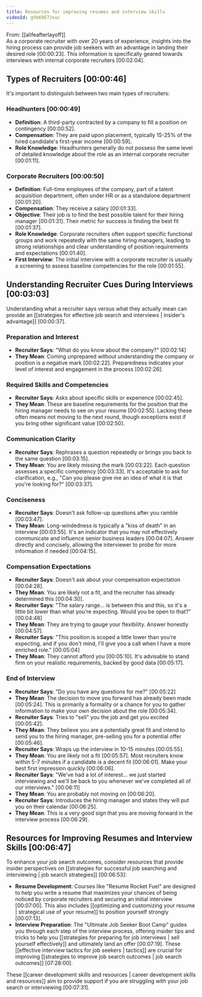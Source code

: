 ```yaml
---
title: Resources for improving resumes and interview skills
videoId: gVb69E7Jxuc
---
```


From: [[alifeafterlayoff]] <br/> 
As a corporate recruiter with over 20 years of experience, insights into the hiring process can provide job seekers with an advantage in landing their desired role <a class="yt-timestamp" data-t="00:00:23">[00:00:23]</a>. This information is specifically geared towards interviews with internal corporate recruiters <a class="yt-timestamp" data-t="00:02:04">[00:02:04]</a>.

## Types of Recruiters <a class="yt-timestamp" data-t="00:00:46">[00:00:46]</a>

It's important to distinguish between two main types of recruiters:

### Headhunters <a class="yt-timestamp" data-t="00:00:49">[00:00:49]</a>
*   **Definition**: A third-party contracted by a company to fill a position on contingency <a class="yt-timestamp" data-t="00:00:52">[00:00:52]</a>.
*   **Compensation**: They are paid upon placement, typically 15-25% of the hired candidate's first-year income <a class="yt-timestamp" data-t="00:00:59">[00:00:59]</a>.
*   **Role Knowledge**: Headhunters generally do not possess the same level of detailed knowledge about the role as an internal corporate recruiter <a class="yt-timestamp" data-t="00:01:11">[00:01:11]</a>.

### Corporate Recruiters <a class="yt-timestamp" data-t="00:00:50">[00:00:50]</a>
*   **Definition**: Full-time employees of the company, part of a talent acquisition department, often under HR or as a standalone department <a class="yt-timestamp" data-t="00:01:20">[00:01:20]</a>.
*   **Compensation**: They receive a salary <a class="yt-timestamp" data-t="00:01:33">[00:01:33]</a>.
*   **Objective**: Their job is to find the best possible talent for their hiring manager <a class="yt-timestamp" data-t="00:01:31">[00:01:31]</a>. Their metric for success is finding the best fit <a class="yt-timestamp" data-t="00:01:37">[00:01:37]</a>.
*   **Role Knowledge**: Corporate recruiters often support specific functional groups and work repeatedly with the same hiring managers, leading to strong relationships and clear understanding of position requirements and expectations <a class="yt-timestamp" data-t="00:01:40">[00:01:40]</a>.
*   **First Interview**: The initial interview with a corporate recruiter is usually a screening to assess baseline competencies for the role <a class="yt-timestamp" data-t="00:01:55">[00:01:55]</a>.

## Understanding Recruiter Cues During Interviews <a class="yt-timestamp" data-t="00:03:03">[00:03:03]</a>

Understanding what a recruiter says versus what they actually mean can provide an [[strategies for effective job search and interviews | insider's advantage]] <a class="yt-timestamp" data-t="00:00:37">[00:00:37]</a>.

### Preparation and Interest
*   **Recruiter Says**: "What do you know about the company?" <a class="yt-timestamp" data-t="00:02:14">[00:02:14]</a>
*   **They Mean**: Coming unprepared without understanding the company or position is a negative mark <a class="yt-timestamp" data-t="00:02:22">[00:02:22]</a>. Preparedness indicates your level of interest and engagement in the process <a class="yt-timestamp" data-t="00:02:26">[00:02:26]</a>.

### Required Skills and Competencies
*   **Recruiter Says**: Asks about specific skills or experience <a class="yt-timestamp" data-t="00:02:45">[00:02:45]</a>.
*   **They Mean**: These are baseline requirements for the position that the hiring manager needs to see on your resume <a class="yt-timestamp" data-t="00:02:55">[00:02:55]</a>. Lacking these often means not moving to the next round, though exceptions exist if you bring other significant value <a class="yt-timestamp" data-t="00:02:50">[00:02:50]</a>.

### Communication Clarity
*   **Recruiter Says**: Rephrases a question repeatedly or brings you back to the same question <a class="yt-timestamp" data-t="00:03:15">[00:03:15]</a>.
*   **They Mean**: You are likely missing the mark <a class="yt-timestamp" data-t="00:03:22">[00:03:22]</a>. Each question assesses a specific competency <a class="yt-timestamp" data-t="00:03:33">[00:03:33]</a>. It's acceptable to ask for clarification, e.g., "Can you please give me an idea of what it is that you're looking for?" <a class="yt-timestamp" data-t="00:03:37">[00:03:37]</a>.

### Conciseness
*   **Recruiter Says**: Doesn't ask follow-up questions after you ramble <a class="yt-timestamp" data-t="00:03:47">[00:03:47]</a>.
*   **They Mean**: Long-windedness is typically a "kiss of death" in an interview <a class="yt-timestamp" data-t="00:03:55">[00:03:55]</a>. It's an indicator that you may not effectively communicate and influence senior business leaders <a class="yt-timestamp" data-t="00:04:07">[00:04:07]</a>. Answer directly and concisely, allowing the interviewer to probe for more information if needed <a class="yt-timestamp" data-t="00:04:15">[00:04:15]</a>.

### Compensation Expectations
*   **Recruiter Says**: Doesn't ask about your compensation expectation <a class="yt-timestamp" data-t="00:04:28">[00:04:28]</a>.
*   **They Mean**: You are likely not a fit, and the recruiter has already determined this <a class="yt-timestamp" data-t="00:04:30">[00:04:30]</a>.
*   **Recruiter Says**: "The salary range... is between this and this, so it's a little bit lower than what you're expecting. Would you be open to that?" <a class="yt-timestamp" data-t="00:04:48">[00:04:48]</a>
*   **They Mean**: They are trying to gauge your flexibility. Answer honestly <a class="yt-timestamp" data-t="00:04:57">[00:04:57]</a>.
*   **Recruiter Says**: "This position is scoped a little lower than you're expecting, and if you don't mind, I'll give you a call when I have a more enriched role." <a class="yt-timestamp" data-t="00:05:04">[00:05:04]</a>
*   **They Mean**: They cannot afford you <a class="yt-timestamp" data-t="00:05:10">[00:05:10]</a>. It's advisable to stand firm on your realistic requirements, backed by good data <a class="yt-timestamp" data-t="00:05:17">[00:05:17]</a>.

### End of Interview
*   **Recruiter Says**: "Do you have any questions for me?" <a class="yt-timestamp" data-t="00:05:22">[00:05:22]</a>
*   **They Mean**: The decision to move you forward has already been made <a class="yt-timestamp" data-t="00:05:24">[00:05:24]</a>. This is primarily a formality or a chance for you to gather information to make your own decision about the role <a class="yt-timestamp" data-t="00:05:34">[00:05:34]</a>.
*   **Recruiter Says**: Tries to "sell" you the job and get you excited <a class="yt-timestamp" data-t="00:05:42">[00:05:42]</a>.
*   **They Mean**: They believe you are a potentially great fit and intend to send you to the hiring manager, pre-selling you for a potential offer <a class="yt-timestamp" data-t="00:05:46">[00:05:46]</a>.
*   **Recruiter Says**: Wraps up the interview in 10-15 minutes <a class="yt-timestamp" data-t="00:05:55">[00:05:55]</a>.
*   **They Mean**: You are likely not a fit <a class="yt-timestamp" data-t="00:05:57">[00:05:57]</a>. Most recruiters know within 5-7 minutes if a candidate is a decent fit <a class="yt-timestamp" data-t="00:06:01">[00:06:01]</a>. Make your best first impression quickly <a class="yt-timestamp" data-t="00:06:06">[00:06:06]</a>.
*   **Recruiter Says**: "We've had a lot of interest... we just started interviewing and we'll be back to you whenever we've completed all of our interviews." <a class="yt-timestamp" data-t="00:06:11">[00:06:11]</a>
*   **They Mean**: You are probably not moving on <a class="yt-timestamp" data-t="00:06:20">[00:06:20]</a>.
*   **Recruiter Says**: Introduces the hiring manager and states they will put you on their calendar <a class="yt-timestamp" data-t="00:06:25">[00:06:25]</a>.
*   **They Mean**: This is a very good sign that you are moving forward in the interview process <a class="yt-timestamp" data-t="00:06:29">[00:06:29]</a>.

## Resources for Improving Resumes and Interview Skills <a class="yt-timestamp" data-t="00:06:47">[00:06:47]</a>

To enhance your job search outcomes, consider resources that provide insider perspectives on [[strategies for successful job searching and interviewing | job search strategies]] <a class="yt-timestamp" data-t="00:06:53">[00:06:53]</a>:

*   **Resume Development**: Courses like "Resume Rocket Fuel" are designed to help you write a resume that maximizes your chances of being noticed by corporate recruiters and securing an initial interview <a class="yt-timestamp" data-t="00:07:00">[00:07:00]</a>. This also includes [[optimizing and customizing your resume | strategical use of your resume]] to position yourself strongly <a class="yt-timestamp" data-t="00:07:13">[00:07:13]</a>.
*   **Interview Preparation**: The "Ultimate Job Seeker Boot Camp" guides you through each step of the interview process, offering insider tips and tricks to help you [[strategies for preparing for job interviews | sell yourself effectively]] and ultimately land an offer <a class="yt-timestamp" data-t="00:07:19">[00:07:19]</a>. These [[effective interview tactics for job seekers | tactics]] are crucial for improving [[strategies to improve job search outcomes | job search outcomes]] <a class="yt-timestamp" data-t="07:28:00">[07:28:00]</a>.

These [[career development skills and resources | career development skills and resources]] aim to provide support if you are struggling with your job search or interviewing <a class="yt-timestamp" data-t="00:07:31">[00:07:31]</a>.